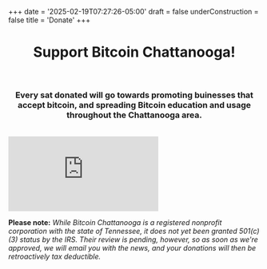 +++
date = '2025-02-19T07:27:26-05:00'
draft = false
underConstruction = false
title = 'Donate'
+++

<div class="article">

<h1 style="text-align:center">Support Bitcoin Chattanooga!</h1>

<br>

<h3 style="text-align:center">Every sat donated will go towards promoting buinesses that accept bitcoin, and spreading Bitcoin education and usage throughout the Chattanooga area.</h3>

<br>

<iframe src='https://btcpay.satcrowd.com/apps/23zSkvmJdv2AECLfcom4Xij5zLLh/pos' style='max-width: 300%; border: 0;'></iframe>

<br>

<b>Please note:</b> <i>While Bitcoin Chattanooga is a registered nonprofit corporation with the state of Tennessee, it does not yet been granted 501(c)(3) status by the IRS. Their review is pending, however, so as soon as we're approved, we will email you with the news, and your donations will then be retroactively tax deductible.</i>

<br>

</div>

